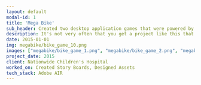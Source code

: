 ```yaml
---
layout: default
modal-id: 1
title: 'Mega Bike'
sub_header: Created two desktop application games that were powered by a child's bike with the intention of encouraging children with Muscular Dystrophy to work out their muscles.
description: It's not very often that you get a project like this that comes along.  I was tasked with creating two interactive games that could be powered by a kids stationary bike.  The overall goal of this project was to motivate the children to ride the bike at home and in return strengthen their muscles.
date: 2015-01-01
img: megabike/bike_game_10.png
images: ["megabike/bike_game_1.png", "megabike/bike_game_2.png", "megabike/bike_game_3.png", "megabike/bike_game_4.png", "megabike/bike_game_5.png", "megabike/bike_game_6.png", "megabike/bike_game_7.png", "megabike/bike_game_8.png", "megabike/bike_game_9.png", "megabike/bike_game_10.png", "megabike/bike_game_11.png", "megabike/bike_game_12.png", "megabike/bike_game_13.png", "megabike/bike_game_14.png", "megabike/bike_game_15.png", "megabike/bike_game_16.png"]
project_date: 2015
client: Nationwide Children's Hospital
worked_on: Created Story Boards, Designed Assets
tech_stack: Adobe AIR
---
```

